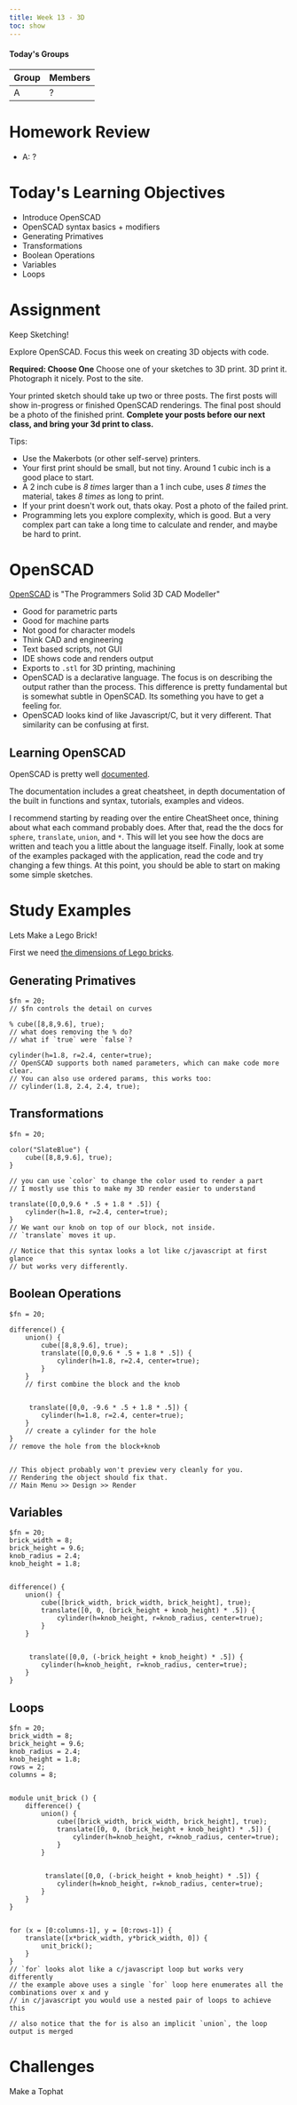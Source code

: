```yaml
---
title: Week 13 - 3D
toc: show
---
```




#### Today's Groups

Group 	| Members
---		| ---
A		| ?


# Homework Review
- A: ?

# Today's Learning Objectives

- Introduce OpenSCAD
- OpenSCAD syntax basics + modifiers
- Generating Primatives
- Transformations
- Boolean Operations
- Variables
- Loops

# Assignment

Keep Sketching!

Explore OpenSCAD. Focus this week on creating 3D objects with code.

**Required: Choose One**
Choose one of your sketches to 3D print. 3D print it. Photograph it nicely. Post to the site.

Your printed sketch should take up two or three posts. The first posts will show in-progress or finished OpenSCAD renderings. The final post should be a photo of the finished print. **Complete your posts before our next class, and bring your 3d print to class.**

Tips:

- Use the Makerbots (or other self-serve) printers.
- Your first print should be small, but not tiny. Around 1 cubic inch is a good place to start.
- A 2 inch cube is *8 times* larger than a 1 inch cube, uses *8 times* the material, takes *8 times* as long to print.
- If your print doesn't work out, thats okay. Post a photo of the failed print.
- Programming lets you explore complexity, which is good. But a very complex part can take a long time to calculate and render, and maybe be hard to print.


# OpenSCAD

[OpenSCAD](http://www.openscad.org/) is "The Programmers Solid 3D CAD Modeller"

- Good for parametric parts
- Good for machine parts
- Not good for character models
- Think CAD and engineering
- Text based scripts, not GUI
- IDE shows code and renders output
- Exports to `.stl` for 3D printing, machining
- OpenSCAD is a declarative language. The focus is on describing the output rather than the process. This difference is pretty fundamental but is somewhat subtle in OpenSCAD. Its something you have to get a feeling for.
- OpenSCAD looks kind of like Javascript/C, but it very different. That similarity can be confusing at first.

## Learning OpenSCAD

OpenSCAD is pretty well [documented](http://www.openscad.org/documentation.html).

The documentation includes a great cheatsheet, in depth documentation of the built in functions and syntax, tutorials, examples and videos.

I recommend starting by reading over the entire CheatSheet once, thining about what each command probably does. After that, read the the docs for `sphere`, `translate`, `union`, and `*`. This will let you see how the docs are written and teach you a little about the language itself. Finally, look at some of the examples packaged with the application, read the code and try changing a few things. At this point, you should be able to start on making some simple sketches.


# Study Examples

Lets Make a Lego Brick!

First we need [the dimensions of Lego bricks](https://www.cailliau.org/Lego/Dimensions/zMeasurements-en.xhtml).

## Generating Primatives
```openscad
$fn = 20;
// $fn controls the detail on curves

% cube([8,8,9.6], true);
// what does removing the % do?
// what if `true` were `false`?

cylinder(h=1.8, r=2.4, center=true);
// OpenSCAD supports both named parameters, which can make code more clear.
// You can also use ordered params, this works too:
// cylinder(1.8, 2.4, 2.4, true);
```

## Transformations
```openscad
$fn = 20;

color("SlateBlue") {
    cube([8,8,9.6], true);
}

// you can use `color` to change the color used to render a part
// I mostly use this to make my 3D render easier to understand

translate([0,0,9.6 * .5 + 1.8 * .5]) {
    cylinder(h=1.8, r=2.4, center=true);
}
// We want our knob on top of our block, not inside.
// `translate` moves it up.

// Notice that this syntax looks a lot like c/javascript at first glance
// but works very differently.
```


## Boolean Operations
```openscad
$fn = 20;

difference() {
    union() {
        cube([8,8,9.6], true);
        translate([0,0,9.6 * .5 + 1.8 * .5]) {
            cylinder(h=1.8, r=2.4, center=true);
        }
    }
    // first combine the block and the knob


     translate([0,0, -9.6 * .5 + 1.8 * .5]) {
        cylinder(h=1.8, r=2.4, center=true);
    }
    // create a cylinder for the hole
}
// remove the hole from the block+knob


// This object probably won't preview very cleanly for you.
// Rendering the object should fix that.
// Main Menu >> Design >> Render
```

## Variables

```openscad
$fn = 20;
brick_width = 8;
brick_height = 9.6;
knob_radius = 2.4;
knob_height = 1.8;


difference() {
    union() {
        cube([brick_width, brick_width, brick_height], true);
        translate([0, 0, (brick_height + knob_height) * .5]) {
            cylinder(h=knob_height, r=knob_radius, center=true);
        }
    }


     translate([0,0, (-brick_height + knob_height) * .5]) {
        cylinder(h=knob_height, r=knob_radius, center=true);
    }
}
```

## Loops

```openscad
$fn = 20;
brick_width = 8;
brick_height = 9.6;
knob_radius = 2.4;
knob_height = 1.8;
rows = 2;
columns = 8;


module unit_brick () {
    difference() {
        union() {
            cube([brick_width, brick_width, brick_height], true);
            translate([0, 0, (brick_height + knob_height) * .5]) {
                cylinder(h=knob_height, r=knob_radius, center=true);
            }
        }


         translate([0,0, (-brick_height + knob_height) * .5]) {
            cylinder(h=knob_height, r=knob_radius, center=true);
        }
    }
}


for (x = [0:columns-1], y = [0:rows-1]) {
    translate([x*brick_width, y*brick_width, 0]) {
        unit_brick();
    }
}
// `for` looks alot like a c/javascript loop but works very differently
// the example above uses a single `for` loop here enumerates all the combinations over x and y
// in c/javascript you would use a nested pair of loops to achieve this

// also notice that the for is also an implicit `union`, the loop output is merged
```


# Challenges

Make a Tophat

